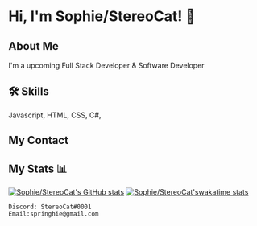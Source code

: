 
# Hi, I'm Sophie/StereoCat! 👋


## About Me
I'm a upcoming Full Stack Developer & Software Developer


## 🛠 Skills
Javascript, HTML, CSS, C#,


## My Contact

## My Stats 📊
[![Sophie/StereoCat's GitHub stats](https://github-readme-stats.vercel.app/api?username=springhie)](https://github.com/anuraghazra/github-readme-stats)
[![Sophie/StereoCat'swakatime stats](https://github-readme-stats.vercel.app/api/wakatime?username=springhie)](https://github.com/anuraghazra/github-readme-stats)

```
Discord: StereoCat#0001
Email:springhie@gmail.com

